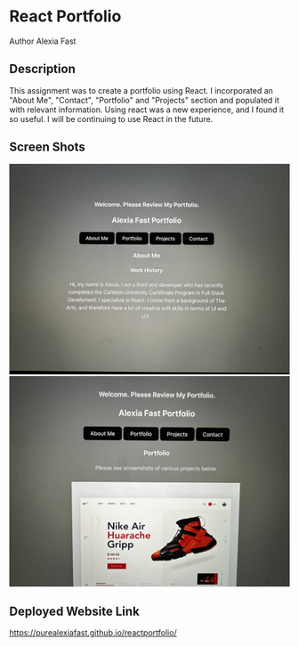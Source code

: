 # React Portfolio

Author Alexia Fast

## Description

This assignment was to create a portfolio using React. I incorporated an "About Me", "Contact", "Portfolio" and "Projects" section and populated it with relevant information. Using react was a new experience, and I found it so useful. I will be continuing to use React in the future. 

## Screen Shots

<img src="portfolio1.jpg"></img>
<img src="portolio2.jpg"></img>

## Deployed Website Link

https://purealexiafast.github.io/reactportfolio/